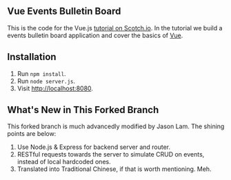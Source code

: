 ## Vue Events Bulletin Board

This is the code for the Vue.js [tutorial on Scotch.io](https://scotch.io). In the tutorial we build a events bulletin board application and cover the basics of [Vue](http://vuejs.org/).

## Installation

1. Run `npm install`.
2. Run `node server.js`.
3. Visit [http://localhost:8080](http://localhost:8080).

## What's New in This Forked Branch

This forked branch is much advancedly modified by Jason Lam. The shining points are below:

1. Use Node.js & Express for backend server and router.
2. RESTful requests towards the server to simulate CRUD on events, instead of local hardcoded ones.
3. Translated into Traditional Chinese, if that is worth mentioning. Meh.